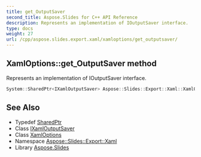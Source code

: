 ```yaml
---
title: get_OutputSaver
second_title: Aspose.Slides for C++ API Reference
description: Represents an implementation of IOutputSaver interface.
type: docs
weight: 27
url: /cpp/aspose.slides.export.xaml/xamloptions/get_outputsaver/
---
```

## XamlOptions::get_OutputSaver method


Represents an implementation of IOutputSaver interface.

```cpp
System::SharedPtr<IXamlOutputSaver> Aspose::Slides::Export::Xaml::XamlOptions::get_OutputSaver() override
```

## See Also

* Typedef [SharedPtr](../../../system/sharedptr/)
* Class [IXamlOutputSaver](../../ixamloutputsaver/)
* Class [XamlOptions](../)
* Namespace [Aspose::Slides::Export::Xaml](../../)
* Library [Aspose.Slides](../../../)
